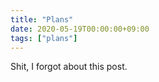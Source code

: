 ```yaml
---
title: "Plans"
date: 2020-05-19T00:00:00+09:00
tags: ["plans"]
---
```


Shit, I forgot about this post.

